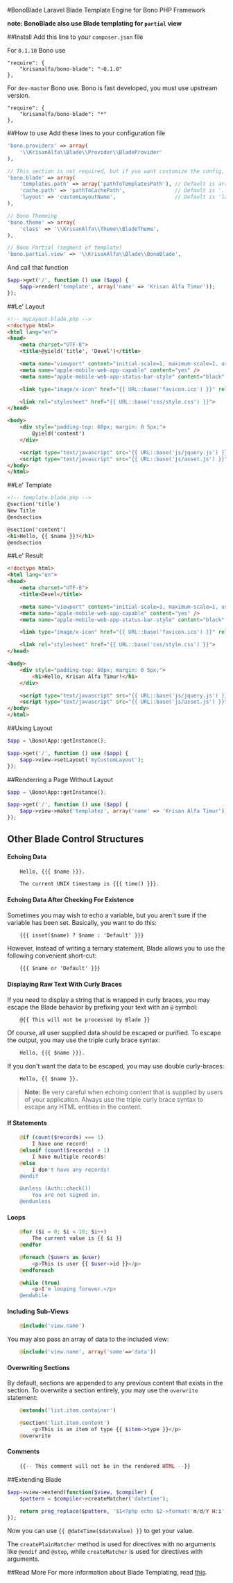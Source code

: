 #BonoBlade
Laravel Blade Template Engine for Bono PHP Framework

**note: BonoBlade also use Blade templating for `partial` view**

##Install
Add this line to your `composer.json` file

For `0.1.10` Bono use

```
"require": {
    "krisanalfa/bono-blade": "~0.1.0"
},
```

For `dev-master` Bono use. Bono is fast developed, you must use upstream version.

```
"require": {
    "krisanalfa/bono-blade": "*"
},
```

##How to use
Add these lines to your configuration file
```php
'bono.providers' => array(
    '\\KrisanAlfa\\Blade\\Provider\\BladeProvider'
),

// This section is not required, but if you want customize the config, here's a base config
'bono.blade' => array(
    'templates.path' => array('pathToTemplatesPath'), // Default is array('../templates')
    'cache.path' => 'pathToCachePath',                // Default is '../cache'
    'layout' => 'customLayoutName',                   // Default is 'layout'
),

// Bono Themeing
'bono.theme' => array(
    'class' => '\\KrisanAlfa\\Theme\\BladeTheme',
),

// Bono Partial (segment of template)
'bono.partial.view' => '\\KrisanAlfa\\Blade\\BonoBlade',
```

And call that function
```php
$app->get('/', function () use ($app) {
    $app->render('template', array('name' => 'Krisan Alfa Timur'));
});
```

##Le' Layout

```html
<!-- myLayout.blade.php -->
<!doctype html>
<html lang="en">
<head>
    <meta charset="UTF-8">
    <title>@yield('title', 'Devel')</title>

    <meta name="viewport" content="initial-scale=1, maximum-scale=1, user-scalable=no" />
    <meta name="apple-mobile-web-app-capable" content="yes" />
    <meta name="apple-mobile-web-app-status-bar-style" content="black" />

    <link type="image/x-icon" href="{{ URL::base('favicon.ico') }}" rel="Shortcut icon" />

    <link rel="stylesheet" href="{{ URL::base('css/style.css') }}">
</head>

<body>
    <div style="padding-top: 60px; margin: 0 5px;">
        @yield('content')
    </div>

    <script type="text/javascript" src="{{ URL::base('js/jquery.js') }}"></script>
    <script type="text/javascript" src="{{ URL::base('js/asset.js') }}"></script>
</body>
</html>
```

##Le' Template

```html
<!-- template.blade.php -->
@section('title')
New Title
@endsection

@section('content')
<h1>Hello, {{ $name }}!</h1>
@endsection
```

##Le' Result

```html
<!doctype html>
<html lang="en">
<head>
    <meta charset="UTF-8">
    <title>Devel</title>

    <meta name="viewport" content="initial-scale=1, maximum-scale=1, user-scalable=no" />
    <meta name="apple-mobile-web-app-capable" content="yes" />
    <meta name="apple-mobile-web-app-status-bar-style" content="black" />

    <link type="image/x-icon" href="{{ URL::base('favicon.ico') }}" rel="Shortcut icon" />

    <link rel="stylesheet" href="{{ URL::base('css/style.css') }}">
</head>

<body>
    <div style="padding-top: 60px; margin: 0 5px;">
        <h1>Hello, Krisan Alfa Timur!</h1>
    </div>

    <script type="text/javascript" src="{{ URL::base('js/jquery.js') }}"></script>
    <script type="text/javascript" src="{{ URL::base('js/asset.js') }}"></script>
</body>
</html>
```

##Using Layout

```php
$app = \Bono\App::getInstance();

$app->get('/', function () use ($app) {
    $app->view->setLayout('myCustomLayout');
});
```

##Renderring a Page Without Layout

```php
$app = \Bono\App::getInstance();

$app->get('/', function () use ($app) {
    $app->view->make('templatez', array('name' => 'Krisan Alfa Timur'));
});
```

## Other Blade Control Structures

#### Echoing Data

```html
    Hello, {{{ $name }}}.

    The current UNIX timestamp is {{{ time() }}}.
```

#### Echoing Data After Checking For Existence

Sometimes you may wish to echo a variable, but you aren't sure if the variable has been set. Basically, you want to do this:

```html
    {{{ isset($name) ? $name : 'Default' }}}
```

However, instead of writing a ternary statement, Blade allows you to use the following convenient short-cut:

```html
    {{{ $name or 'Default' }}}
```

#### Displaying Raw Text With Curly Braces

If you need to display a string that is wrapped in curly braces, you may escape the Blade behavior by prefixing your text with an `@` symbol:

```html
    @{{ This will not be processed by Blade }}
```

Of course, all user supplied data should be escaped or purified. To escape the output, you may use the triple curly brace syntax:

```html
    Hello, {{{ $name }}}.
```

If you don't want the data to be escaped, you may use double curly-braces:

```html
    Hello, {{ $name }}.
```

> **Note:** Be very careful when echoing content that is supplied by users of your application. Always use the triple curly brace syntax to escape any HTML entities in the content.

#### If Statements

```php
    @if (count($records) === 1)
        I have one record!
    @elseif (count($records) > 1)
        I have multiple records!
    @else
        I don't have any records!
    @endif

    @unless (Auth::check())
        You are not signed in.
    @endunless
```

#### Loops

```php
    @for ($i = 0; $i < 10; $i++)
        The current value is {{ $i }}
    @endfor

    @foreach ($users as $user)
        <p>This is user {{ $user->id }}</p>
    @endforeach

    @while (true)
        <p>I'm looping forever.</p>
    @endwhile
```

#### Including Sub-Views

```php
    @include('view.name')
```

You may also pass an array of data to the included view:

```php
    @include('view.name', array('some'=>'data'))
```

#### Overwriting Sections

By default, sections are appended to any previous content that exists in the section. To overwrite a section entirely, you may use the `overwrite` statement:

```php
    @extends('list.item.container')

    @section('list.item.content')
        <p>This is an item of type {{ $item->type }}</p>
    @overwrite
```

#### Comments

```php
    {{-- This comment will not be in the rendered HTML --}}
```

##Extending Blade

```php
$app->view->extend(function($view, $compiler) {
    $pattern = $compiler->createMatcher('datetime');

    return preg_replace($pattern, '$1<?php echo $2->format('m/d/Y H:i'); ?>', $view);
});
```

Now you can use `{{ @dateTime($dateValue) }}` to get your value.

The `createPlainMatcher` method is used for directives with no arguments like `@endif` and `@stop`, while `createMatcher` is used for directives with arguments.

##Read More
For more information about Blade Templating, read [this](http://laravel.com/docs/templates#blade-templating).
